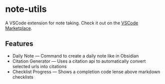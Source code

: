 # note-utils

A VSCode extension for note taking.
Check it out on the [VSCode Marketplace](https://marketplace.visualstudio.com/items?itemName=connorslade.note-utils).

## Features

- Daily Note &mdash; Command to create a daily note like in Obsidian
- Citation Generator &mdash; Uses a citation api to automatically convert selected urls into citations
- Checklist Progress &mdash; Shows a completion code lense above markdown checklists

